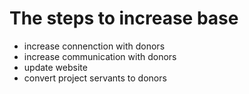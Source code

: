 # The steps to increase base
- increase connenction with donors
- increase communication with donors
- update website
- convert project servants to donors
